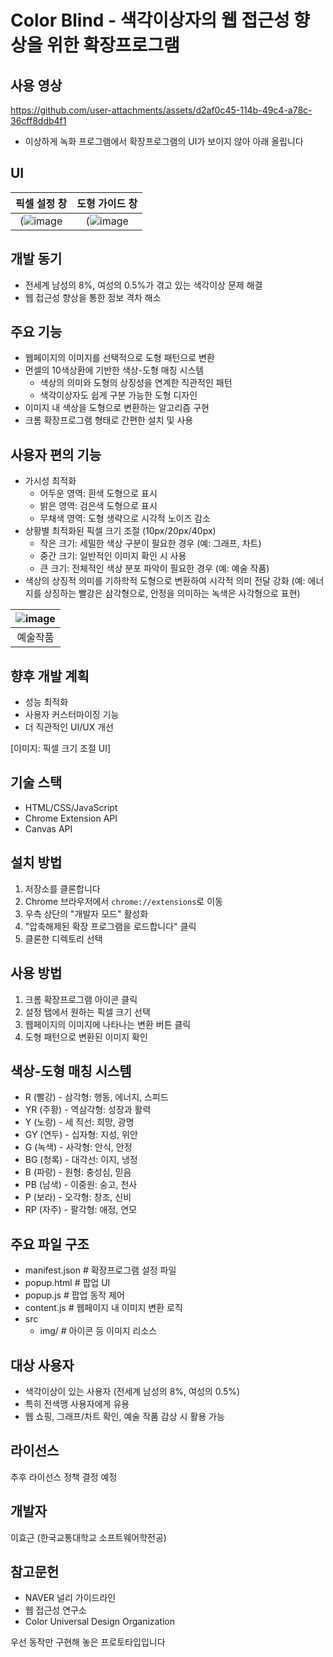 # Color Blind - 색각이상자의 웹 접근성 향상을 위한 확장프로그램

## 사용 영상


https://github.com/user-attachments/assets/d2af0c45-114b-49c4-a78c-36cff8ddb4f1
- 이상하게 녹화 프로그램에서 확장프로그램의 UI가 보이지 않아 아래 올립니다

## UI
| 픽셀 설정 창 | 도형 가이드 창 |
|:---:|:---:|
| (![image](https://github.com/user-attachments/assets/fd500a17-4520-464e-bd4b-69ab88a2bb03) | (![image](https://github.com/user-attachments/assets/0e018099-7c09-402e-a8e1-fc4109eb9307) |


## 개발 동기
- 전세계 남성의 8%, 여성의 0.5%가 겪고 있는 색각이상 문제 해결
- 웹 접근성 향상을 통한 정보 격차 해소

## 주요 기능
- 웹페이지의 이미지를 선택적으로 도형 패턴으로 변환
- 먼셀의 10색상환에 기반한 색상-도형 매칭 시스템
  - 색상의 의미와 도형의 상징성을 연계한 직관적인 패턴
  - 색각이상자도 쉽게 구분 가능한 도형 디자인
- 이미지 내 색상을 도형으로 변환하는 알고리즘 구현
- 크롬 확장프로그램 형태로 간편한 설치 및 사용

## 사용자 편의 기능
- 가시성 최적화
  - 어두운 영역: 흰색 도형으로 표시
  - 밝은 영역: 검은색 도형으로 표시
  - 무채색 영역: 도형 생략으로 시각적 노이즈 감소
- 상황별 최적화된 픽셀 크기 조절 (10px/20px/40px)
  - 작은 크기: 세밀한 색상 구분이 필요한 경우 (예: 그래프, 차트)
  - 중간 크기: 일반적인 이미지 확인 시 사용
  - 큰 크기: 전체적인 색상 분포 파악이 필요한 경우 (예: 예술 작품)
- 색상의 상징적 의미를 기하학적 도형으로 변환하여 시각적 의미 전달 강화
  (예: 에너지를 상징하는 빨강은 삼각형으로, 안정을 의미하는 녹색은 사각형으로 표현)
    
| ![image](https://github.com/user-attachments/assets/27142ca6-93d4-4a48-85aa-9350e6e55975) |
|:---:|
| 예술작품 |


## 향후 개발 계획
- 성능 최적화
- 사용자 커스터마이징 기능
- 더 직관적인 UI/UX 개선

[이미지: 픽셀 크기 조절 UI]

## 기술 스택
- HTML/CSS/JavaScript
- Chrome Extension API
- Canvas API

## 설치 방법
1. 저장소를 클론합니다
2. Chrome 브라우저에서 `chrome://extensions`로 이동
3. 우측 상단의 "개발자 모드" 활성화
4. "압축해제된 확장 프로그램을 로드합니다" 클릭
5. 클론한 디렉토리 선택

## 사용 방법
1. 크롬 확장프로그램 아이콘 클릭
2. 설정 탭에서 원하는 픽셀 크기 선택
3. 웹페이지의 이미지에 나타나는 변환 버튼 클릭
4. 도형 패턴으로 변환된 이미지 확인

## 색상-도형 매칭 시스템
- R (빨강) - 삼각형: 행동, 에너지, 스피드
- YR (주황) - 역삼각형: 성장과 활력
- Y (노랑) - 세 직선: 희망, 광명
- GY (연두) - 십자형: 지성, 위안
- G (녹색) - 사각형: 안식, 안정
- BG (청록) - 대각선: 이지, 냉정
- B (파랑) - 원형: 충성심, 믿음
- PB (남색) - 이중원: 숭고, 천사
- P (보라) - 오각형: 창조, 신비
- RP (자주) - 팔각형: 애정, 연모

## 주요 파일 구조
- manifest.json        # 확장프로그램 설정 파일
- popup.html          # 팝업 UI
- popup.js            # 팝업 동작 제어
- content.js          # 웹페이지 내 이미지 변환 로직
- src
  - img/           # 아이콘 등 이미지 리소스

## 대상 사용자
- 색각이상이 있는 사용자 (전세계 남성의 8%, 여성의 0.5%)
- 특히 전색맹 사용자에게 유용
- 웹 쇼핑, 그래프/차트 확인, 예술 작품 감상 시 활용 가능

## 라이선스
추후 라이선스 정책 결정 예정

## 개발자
이효근 (한국교통대학교 소프트웨어학전공)

## 참고문헌
- NAVER 널리 가이드라인
- 웹 접근성 연구소
- Color Universal Design Organization

우선 동작만 구현해 놓은 프로토타입입니다
